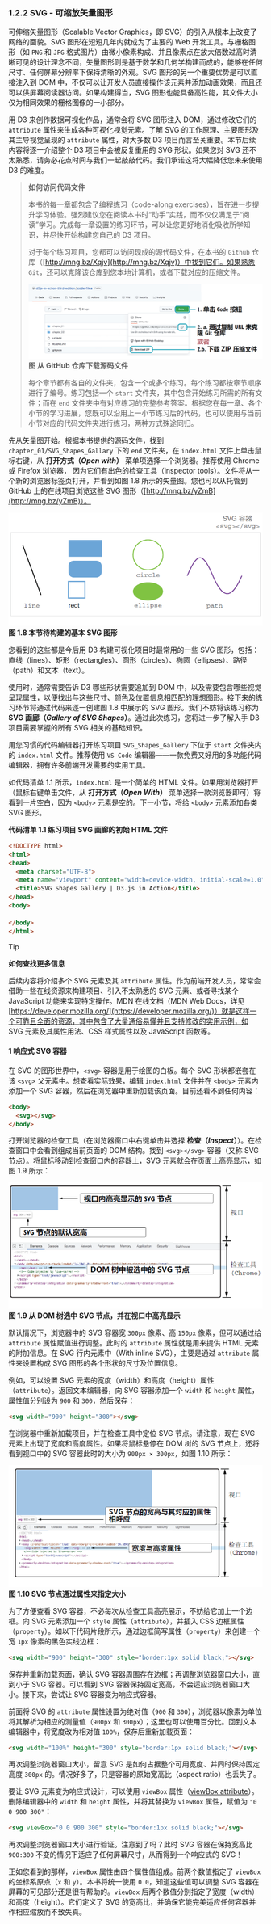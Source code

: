 ### 1.2.2 SVG - 可缩放矢量图形

可伸缩矢量图形（Scalable Vector Graphics，即 SVG）的引入从根本上改变了网络的面貌。SVG 图形在短短几年内就成为了主要的 Web 开发工具。与栅格图形（如 `PNG` 和 `JPG` 格式图片）由微小像素构成、并且像素点在放大倍数过高时清晰可见的设计理念不同，矢量图形则是基于数学和几何学构建而成的，能够在任何尺寸、任何屏幕分辨率下保持清晰的外观。SVG 图形的另一个重要优势是可以直接注入到 DOM 中，不仅可以让开发人员直接操作该元素并添加动画效果，而且还可以供屏幕阅读器访问。如果构建得当，SVG 图形也能具备高性能，其文件大小仅为相同效果的栅格图像的一小部分。

用 D3 来创作数据可视化作品，通常会将 SVG 图形注入 DOM，通过修改它们的 `attribute` 属性来生成各种可视化视觉元素。了解 SVG 的工作原理、主要图形及其主导视觉呈现的 `attribute` 属性，对大多数 D3 项目而言至关重要。本节后续内容将逐一介绍整个 D3 项目中会被反复重用的 SVG 形状。如果您对 SVG 还不太熟悉，请务必花点时间与我们一起敲敲代码。我们承诺这将大幅降低您未来使用 D3 的难度。

> **如何访问代码文件**
>
> 本书的每一章都包含了编程练习（code-along exercises），旨在进一步提升学习体验。强烈建议您在阅读本书时“动手”实践，而不仅仅满足于“阅读”学习。完成每一章设置的练习环节，可以让您更好地消化吸收所学知识，并尽快开始构建您自己的 D3 项目。
>
> 对于每个练习项目，您都可以访问现成的源代码文件，在本书的 `Github` 仓库（[http://mng.bz/Xqjv](http://mng.bz/Xqjv)）中找到它们。如果熟悉 `Git`，还可以克隆该仓库到您本地计算机，或者下载对应的压缩文件。
>
> ![从 GitHub 仓库下载源码文件](../../../assets/1.6.x1.png)<br/>**图 从 GitHub 仓库下载源码文件**<br/>
>
> 每个章节都有各自的文件夹，包含一个或多个练习。每个练习都按章节顺序进行了编号。练习包括一个 `start` 文件夹，其中包含开始练习所需的所有文件；而在 `end` 文件夹中有对应练习的完整参考答案。根据您在每一章、各个小节的学习进展，您既可以沿用上一小节练习后的代码，也可以使用与当前小节对应的代码文件夹进行练习，两种方式殊途同归。

先从矢量图开始。根据本书提供的源码文件，找到 `chapter_01/SVG_Shapes_Gallary` 下的 `end` 文件夹，在 `index.html` 文件上单击鼠标右键，从 **打开方式（*Open with*）** 菜单项选择一个浏览器。推荐使用 Chrome 或 Firefox 浏览器， 因为它们有出色的检查工具（inspector tools）。文件将从一个新的浏览器标签页打开，并看到如图 1.8 所示的矢量图。您也可以从托管到 GitHub 上的在线项目浏览这些 SVG 图形（[http://mng.bz/yZmB](http://mng.bz/yZmB)）。

![图 1.8 本节待构建的基本 SVG 图形](../../../assets/1.8.1.png)<br/>**图 1.8 本节待构建的基本 SVG 图形**<br/>

您看到的这些都是今后用 D3 构建可视化项目时最常用的一些 SVG 图形，包括：直线（lines）、矩形（rectangles）、圆形（circles）、椭圆（ellipses）、路径（path）和文本（text）。

使用时，通常需要告诉 D3 哪些形状需要追加到 DOM 中，以及需要包含哪些视觉呈现属性，以便找出与这些尺寸、颜色及位置信息相匹配的理想图形。接下来的练习环节将通过代码来逐一创建图 1.8 中展示的 SVG 图形。我们不妨将该练习称为 **SVG 画廊（*Gallery of SVG Shapes*）**。通过此次练习，您将进一步了解入手 D3 项目需要掌握的所有 SVG 相关的基础知识。

用您习惯的代码编辑器打开练习项目 `SVG_Shapes_Gallery` 下位于 `start` 文件夹内的 `index.html` 文件。推荐使用 `VS Code` 编辑器——一款免费又好用的多功能代码编辑器，拥有许多前端开发需要的实用工具。

如代码清单 1.1 所示，`index.html` 是一个简单的 HTML 文件。如果用浏览器打开（鼠标右键单击文件，从 **打开方式（*Open With*）** 菜单选择一款浏览器即可）将看到一片空白，因为 `<body>` 元素是空的。下一小节，将给 `<body>` 元素添加各类 SVG 图形。

**代码清单 1.1 练习项目 SVG 画廊的初始 HTML 文件**

```html
<!DOCTYPE html>
<html>
<head>
  <meta charset="UTF-8">
  <meta name="viewport" content="width=device-width, initial-scale=1.0">  
  <title>SVG Shapes Gallery | D3.js in Action</title>
</head>
<body>
  
</body>
</html>
```

> [!tip]
>
> **如何查找更多信息**
>
> 后续内容将介绍多个 SVG 元素及其 `attribute` 属性。作为前端开发人员，常常会借助一些在线资源来构建项目、引入不太熟悉的 SVG 元素、或者寻找某个 JavaScript 功能来实现特定操作。MDN 在线文档（MDN Web Docs，详见 [https://developer.mozilla.org/](https://developer.mozilla.org/)）就是这样一个可靠且全面的资源，其中包含了大量通俗易懂并且支持修改的实用示例，如 SVG 元素及其属性用法、CSS 样式属性以及 JavaScript 函数等。

#### 1 响应式 SVG 容器

在 SVG 的图形世界中，`<svg>` 容器是用于绘图的白板。每个 SVG 形状都嵌套在该 `<svg>` 父元素中。想查看实际效果，编辑 `index.html` 文件并在 `<body>` 元素内添加一个 SVG 容器，然后在浏览器中重新加载该页面。目前还看不到任何内容：

```html
<body>
  <svg></svg>
</body>
```

打开浏览器的检查工具（在浏览器窗口中右键单击并选择 **检查（*Inspect*）**）。在检查窗口中会看到组成当前页面的 DOM 结构。找到 `<svg></svg>` 容器（又称 SVG 节点）。将鼠标移动到检查窗口内的容器上，SVG 元素就会在页面上高亮显示，如图 1.9 所示：

![图 1.9](../../../assets/1.9.1.png)<br/>**图 1.9 从 DOM 树选中 SVG 节点，并在视口中高亮显示**<br/>

默认情况下，浏览器中的 SVG 容器宽 `300px` 像素、高 `150px` 像素，但可以通过给 `attribute` 属性赋值进行调整。此时的 `attribute` 属性就是用来提供 HTML 元素的附加信息。在 SVG 行内元素中（With inline SVG），主要是通过 `attribute` 属性来设置构成 SVG 图形的各个形状的尺寸及位置信息。

例如，可以设置 SVG 元素的宽度（width）和高度（height）属性（`attribute`）。返回文本编辑器，向 SVG 容器添加一个 `width` 和 `height` 属性，属性值分别设为 `900` 和 `300`，然后保存：

```html
<svg width="900" height="300"></svg>
```

在浏览器中重新加载项目，并在检查工具中定位 SVG 节点。请注意，现在 SVG 元素上出现了宽度和高度属性。如果将鼠标悬停在 DOM 树的 SVG 节点上，还将看到视口中的 SVG 容器此时的大小为 `900px × 300px`，如图 1.10 所示：

![图 1.10](../../../assets/1.10.1.png)<br/>**图 1.10 SVG 节点通过属性来指定大小**<br/>

为了方便查看 SVG 容器，不必每次从检查工具高亮展示，不妨给它加上一个边框。向 SVG 元素添加一个 `style` 属性（`attribute`），并插入 CSS 边框属性（`property`）。如以下代码片段所示，通过边框简写属性（`property`）来创建一个宽 `1px` 像素的黑色实线边框：

```html
<svg width="900" height="300" style="border:1px solid black;"></svg>
```

保存并重新加载页面，确认 SVG 容器周围存在边框；再调整浏览器窗口大小，直到小于 SVG 容器。可以看到 SVG 容器保持固定宽高，不会适应浏览器窗口大小。接下来，尝试让 SVG 容器变为响应式容器。

前面将 SVG 的 `attribute` 属性设置为绝对值（`900` 和 `300`），浏览器以像素为单位将其解析为相应的测量值（`900px` 和 `300px`）；这里也可以使用百分比。回到文本编辑器中，将宽度改为相对值 `100%`，保存后重新加载页面：

```html
<svg width="100%" height="300" style="border:1px solid black;"></svg>
```

再次调整浏览器窗口大小，留意 SVG 是如何占据整个可用宽度、并同时保持固定高度 `300px` 的。情况好多了，只是容器的原始宽高比（aspect ratio）也丢失了。

要让 SVG 元素变为响应式设计，可以使用 `viewBox` 属性（[viewBox attribute](https://developer.mozilla.org/en-US/docs/Web/SVG/Attribute/viewBox)）。删除编辑器中的 `width` 和 `height` 属性，并将其替换为 `viewBox` 属性，赋值为 `"0 0 900 300"`：

```html
<svg viewBox="0 0 900 300" style="border:1px solid black;"></svg>
```

再次调整浏览器窗口大小进行验证。注意到了吗？此时 SVG 容器在保持宽高比 `900:300` 不变的情况下适应了任何屏幕尺寸，从而得到一个响应式的 SVG！

正如您看到的那样，`viewBox` 属性由四个属性值组成。前两个数值指定了 `viewBox` 的坐标系原点（`x` 和 `y`）。本书将统一使用 `0 0`，知道这些值可以调整 SVG 容器在屏幕的可见部分还是很有帮助的。`viewBox` 后两个数值分别指定了宽度（width）和高度（height）。它们定义了 SVG 的宽高比，并确保它能完美适应任何容器并作相应缩放而不致失真。
